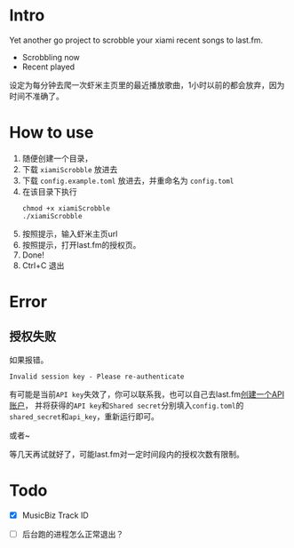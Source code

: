 # Intro
Yet another go project to scrobble your xiami recent songs to last.fm.

* Scrobbling now
* Recent played

设定为每分钟去爬一次虾米主页里的最近播放歌曲，1小时以前的都会放弃，因为时间不准确了。

# How to use
1. 随便创建一个目录，
2. 下载 `xiamiScrobble` 放进去
3. 下载 `config.example.toml` 放进去，并重命名为 `config.toml`
4. 在该目录下执行
    ```
    chmod +x xiamiScrobble
    ./xiamiScrobble
    ```
5. 按照提示，输入虾米主页url
6. 按照提示，打开last.fm的授权页。
7. Done!
8. Ctrl+C 退出

# Error
## 授权失败
如果报错。

```
Invalid session key - Please re-authenticate
```
有可能是当前`API key`失效了，你可以联系我，也可以自己去last.fm[创建一个API账户](https://www.last.fm/api/account/create)，
并将获得的`API key`和`Shared secret`分别填入`config.toml`的`shared_secret`和`api_key`，重新运行即可。

或者~

等几天再试就好了，可能last.fm对一定时间段内的授权次数有限制。

# Todo

 * [x] MusicBiz Track ID
 * [ ] 后台跑的进程怎么正常退出？


